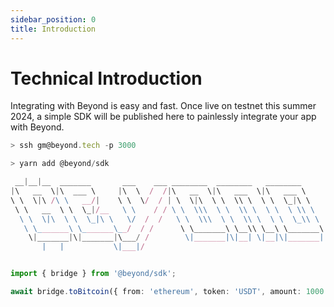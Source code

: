 ```yaml
---
sidebar_position: 0
title: Introduction
---
```


# Technical Introduction

Integrating with Beyond is easy and fast. Once live on testnet this summer 2024, a simple SDK will be published here to painlessly integrate your app with Beyond.

<!-- You will also be able to find our [canonical token addresses](/dev/tokens.md — for which we intend to set the 'external token address' standard in Bitcoin and BTCFi — and all our [contract deployments](/dev/contracts.md in this `Developers` section. -->

```typescript title="/beyond/sdk.js"
> ssh gm@beyond.tech -p 3000

> yarn add @beyond/sdk

 __|__|__  _______       ___    ___ ________  ________   ________     
|\   __  \|\  ___ \     |\  \  /  /|\   __  \|\   ___  \|\   ___ \    
\ \  \|\ /\ \   __/|    \ \  \/  / | \  \|\  \ \  \\ \  \ \  \_|\ \   
 \ \   __  \ \  \_|/__   \ \    / / \ \  \\\  \ \  \\ \  \ \  \ \\ \  
  \ \  \|\  \ \  \_|\ \   \/  /  /   \ \  \\\  \ \  \\ \  \ \  \_\\ \ 
   \ \_______\ \_______\__/  / /      \ \_______\ \__\\ \__\ \_______\
    \|_______|\|_______|\___/ /        \|_______|\|__| \|__|\|_______|
       |   |           \|___|/                                        


import { bridge } from '@beyond/sdk';

await bridge.toBitcoin({ from: 'ethereum', token: 'USDT', amount: 1000 });
```
